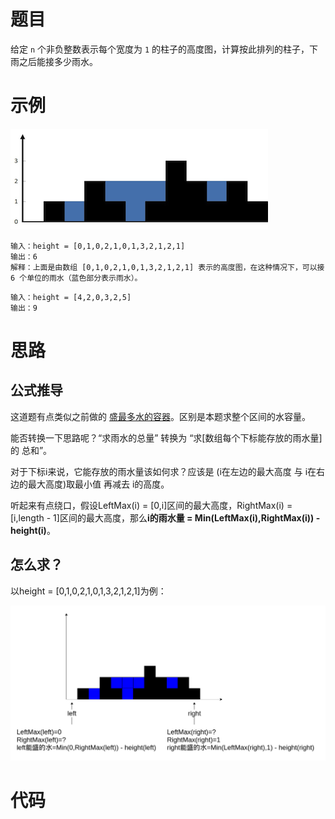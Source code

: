 # 题目

给定 `n` 个非负整数表示每个宽度为 `1` 的柱子的高度图，计算按此排列的柱子，下雨之后能接多少雨水。

# 示例

![01](思路.assets/01.png)

```
输入：height = [0,1,0,2,1,0,1,3,2,1,2,1]
输出：6
解释：上面是由数组 [0,1,0,2,1,0,1,3,2,1,2,1] 表示的高度图，在这种情况下，可以接 6 个单位的雨水（蓝色部分表示雨水）。 
```

```
输入：height = [4,2,0,3,2,5]
输出：9
```

# 思路

## 公式推导

这道题有点类似之前做的 [盛最多水的容器](https://github.com/9029HIME/Algorithm/tree/master/leetCode/20221231_MEDIUM_11_Container_With_Most_Water---Double-Pointer)。区别是本题求整个区间的水容量。

能否转换一下思路呢？“求雨水的总量” 转换为 “求[数组每个下标能存放的雨水量] 的 总和”。

对于下标i来说，它能存放的雨水量该如何求？应该是 (i在左边的最大高度 与 i在右边的最大高度)取最小值 再减去 i的高度。

听起来有点绕口，假设LeftMax(i) = [0,i]区间的最大高度，RightMax(i) = [i,length - 1]区间的最大高度，那么**i的雨水量 = Min(LeftMax(i),RightMax(i)) - height(i)**。

## 怎么求？

以height = [0,1,0,2,1,0,1,3,2,1,2,1]为例：

![02](思路.assets/02.png)



# 代码